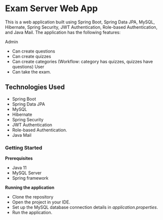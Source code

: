 # Exam Server Web App
This is a web application built using Spring Boot, Spring Data JPA, MySQL, Hibernate, Spring Security, JWT Authentication, Role-based Authentication, and Java Mail. The application has the following features:

Admin
- Can create questions
- Can create quizzes
- Can create categories
(Workflow: category has quizzes, quizzes have questions)
User
- Can take the exam.

## Technologies Used
- Spring Boot
- Spring Data JPA
- MySQL
- Hibernate
- Spring Security
- JWT Authentication
- Role-based Authentication.
- Java Mail

### Getting Started
**Prerequisites**
- Java 11
- MySQL Server
- Spring framework

**Running the application**
- Clone the repository
- Open the project in your IDE.
- Set up the MySQL database connection details in _application.properties_.
- Run the application.
